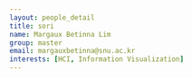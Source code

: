 ```yaml
---
layout: people_detail
title: sori
name: Margaux Betinna Lim
group: master
email: margauxbetinna@snu.ac.kr
interests: [HCI, Information Visualization]
---
```


